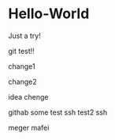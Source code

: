 # Hello-World
Just a try!

git test!!

change1

change2

idea chenge

githab some
test ssh
test2 ssh

meger mafei